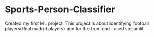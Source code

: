 # Sports-Person-Classifier

Created my first ML project, This project is about identifying football players(Real madrid players) and for the front end i used streamlit

